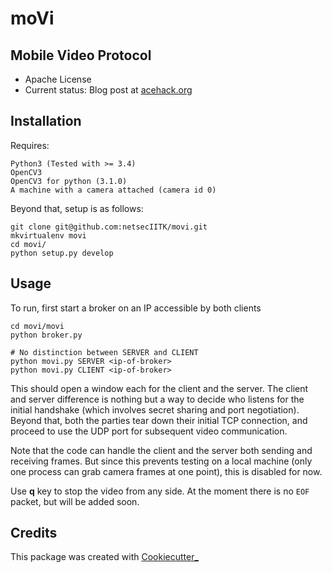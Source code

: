 moVi
===============================

## Mobile Video Protocol

* Apache License
* Current status: Blog post at [acehack.org](http://www.acehack.org/posts/2016-10-08-movi.html)

## Installation
Requires:
```
Python3 (Tested with >= 3.4)
OpenCV3
OpenCV3 for python (3.1.0)
A machine with a camera attached (camera id 0)
```

Beyond that, setup is as follows:
```
git clone git@github.com:netsecIITK/movi.git
mkvirtualenv movi
cd movi/
python setup.py develop
```

## Usage
To run, first start a broker on an IP accessible by both clients
```
cd movi/movi
python broker.py

# No distinction between SERVER and CLIENT
python movi.py SERVER <ip-of-broker>
python movi.py CLIENT <ip-of-broker>
```

This should open a window each for the client and the server. The client and server difference is nothing but
a way to decide who listens for the initial handshake (which involves secret sharing and port negotiation).
Beyond that, both the parties tear down their initial TCP connection, and proceed to use the UDP port for
subsequent video communication.

Note that the code can handle the client and the server both sending and receiving frames. But since this prevents
testing on a local machine (only one process can grab camera frames at one point), this is disabled for now.

Use **q** key to stop the video from any side. At the moment there is no `EOF` packet, but will be added soon.

## Credits
This package was created with [Cookiecutter_](https://github.com/audreyr/cookiecutter)
